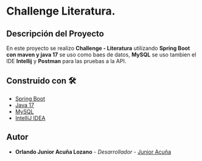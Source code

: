 # Challenge Literatura.

## Descripción del Proyecto

En este proyecto se realizo **Challenge - Literatura** utilizando **Spring Boot con maven y java 17** se uso como baes de datos, **MySQL**  se uso tambien el IDE **Intellij** y **Postman** para las pruebas a la API.

## Construido con 🛠️

* [Spring Boot](https://start.spring.io/)
* [Java 17](https://www.oracle.com/java/)
* [MySQL](https://www.mysql.com/)
* [IntelliJ IDEA](https://www.jetbrains.com/idea/)

## Autor

* **Orlando Junior Acuña Lozano** - *Desarrollador* - [Junior Acuña ](https://www.linkedin.com/in/orlando-junior-acu%C3%B1a-lozano-a99ba5234/)

